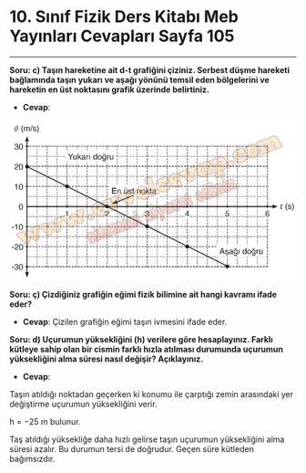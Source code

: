 # 10. Sınıf Fizik Ders Kitabı Meb Yayınları Cevapları Sayfa 105

---

**Soru: c) Taşın hareketine ait d-t grafiğini çiziniz. Serbest düşme hareketi bağlamında taşın yukarı ve aşağı yönünü temsil eden bölgelerini ve hareketin en üst noktasını grafik üzerinde belirtiniz.**

-   **Cevap**:

![Image 1](./image_1.webp)

**Soru: ç) Çizdiğiniz grafiğin eğimi fizik bilimine ait hangi kavramı ifade eder?**

-   **Cevap**: Çizilen grafiğin eğimi taşın ivmesini ifade eder.

**Soru: d) Uçurumun yüksekliğini (h) verilere göre hesaplayınız. Farklı kütleye sahip olan bir cismin farklı hızla atılması durumunda uçurumun yüksekliğini alma süresi nasıl değişir? Açıklayınız.**

-   **Cevap**:

Taşın atıldığı noktadan geçerken ki konumu ile çarptığı zemin arasındaki yer değiştirme uçurumun yüksekliğini verir.

 h = −25 m bulunur.

 Taş atıldığı yüksekliğe daha hızlı gelirse taşın uçurumun yüksekliğini alma süresi azalır. Bu durumun tersi de doğrudur. Geçen süre kütleden bağımsızdır.